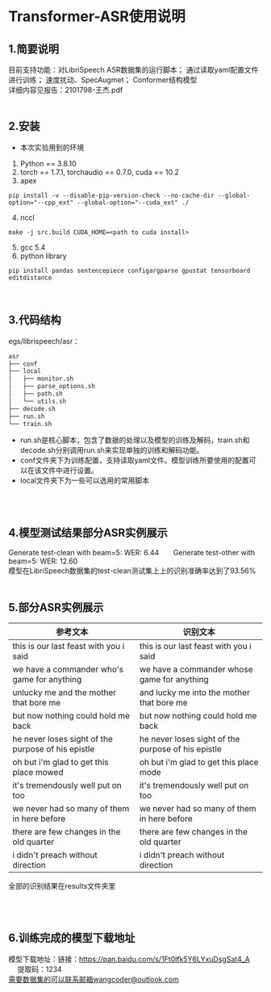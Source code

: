 # Transformer-ASR使用说明

## 1.简要说明

目前支持功能：对LibriSpeech ASR数据集的运行脚本； 通过读取yaml配置文件进行训练； 速度扰动、SpecAugmet； Conformer结构模型  
详细内容见报告：2101798-王杰.pdf
<br/>
<br/>
## 2.安装

* 本次实验用到的环境

1. Python == 3.8.10
2. torch == 1.7.1, torchaudio == 0.7.0, cuda == 10.2
3. apex
```
pip install -v --disable-pip-version-check --no-cache-dir --global-option="--cpp_ext" --global-option="--cuda_ext" ./
```
4. nccl
```
make -j src.build CUDA_HOME=<path to cuda install>
```
5. gcc 5.4
6. python library 
```
pip install pandas sentencepiece configargparse gpustat tensorboard editdistance
```
<br/>

## 3.代码结构
egs/librispeech/asr：
```markdown
asr 
├── conf  
├── local  
│   ├── monitor.sh  
│   ├── parse_options.sh  
│   ├── path.sh  
│   └── utils.sh  
├── decode.sh  
├── run.sh  
└── train.sh  
```

- run.sh是核心脚本，包含了数据的处理以及模型的训练及解码，train.sh和decode.sh分别调用run.sh来实现单独的训练和解码功能。
- conf文件夹下为训练配置，支持读取yaml文件。模型训练所要使用的配置可以在该文件中进行设置。
- local文件夹下为一些可以选用的常用脚本

<br/>
<br/>
  
## 4.模型测试结果部分ASR实例展示
Generate test-clean with beam=5: WER: 6.44&emsp;&emsp;Generate test-other with beam=5: WER: 12.60  
模型在LibriSpeech数据集的test-clean测试集上上的识别准确率达到了93.56%
<br/>
<br/>



## 5.部分ASR实例展示
|参考文本|识别文本|
|---|---|
|this is our last feast with you i said	|this is our last feast with you i said|
|we have a commander who's game for anything|we have a commander whose game for anything|
|unlucky me and the mother that bore me	|and lucky me into the mother that bore me|
|but now nothing could hold me back|	but now nothing could hold me back|
|he never loses sight of the purpose of his epistle	|he never loses sight of the purpose of his epistle|
|oh but i'm glad to get this place mowed	|oh but i'm glad to get this place mode|
|it's tremendously well put on too	|it's tremendously well put on too|
|we never had so many of them in here before	|we never had so many of them in here before|
|there are few changes in the old quarter|	there are few changes in the old quarter|
|i didn't preach without direction|	i didn't preach without direction|  

全部的识别结果在results文件夹里

<br/>
<br/>

## 6.训练完成的模型下载地址
模型下载地址：链接：https://pan.baidu.com/s/1Ft0lfk5Y6LYxuDsgSat4_A   &emsp; &emsp; 提取码：1234   
需要数据集的可以联系邮箱wangcoder@outlook.com


